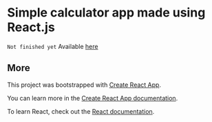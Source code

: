 # Simple calculator app made using React.js
`` Not finished yet ``
Available [here](https://icelandico.github.io/react-calculator/)
## More

This project was bootstrapped with [Create React App](https://github.com/facebook/create-react-app).

You can learn more in the [Create React App documentation](https://facebook.github.io/create-react-app/docs/getting-started).

To learn React, check out the [React documentation](https://reactjs.org/).
